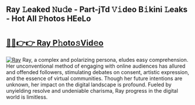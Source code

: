 ## Ray 𝙻eaked 𝙽u𝚍e - Part-jTd 𝚅𝚒deo B𝚒kini 𝙻eaks - Hot All 𝙿hotos HEeLo

# <h2><a href="http://ld29xx.urlbe.top/?page=Ray">🔗🔗👉👉 Ray P𝚑oto𝚜Vid𝚎o</a></h2>

[![Ray](https://i.imgur.com/eBuTRDB.gif)](http://ld29xx.urlbe.top/?page=Ray)
Ray, a complex and polarizing persona, eludes easy comprehension. Her unconventional method of engaging with online audiences has allured and offended followers, stimulating debates on consent, artistic expression, and the essence of virtual communities. Though her future intentions are unknown, her impact on the digital landscape is profound. Fueled by unyielding resolve and undeniable charisma, Ray progress in the digital world is limitless.

